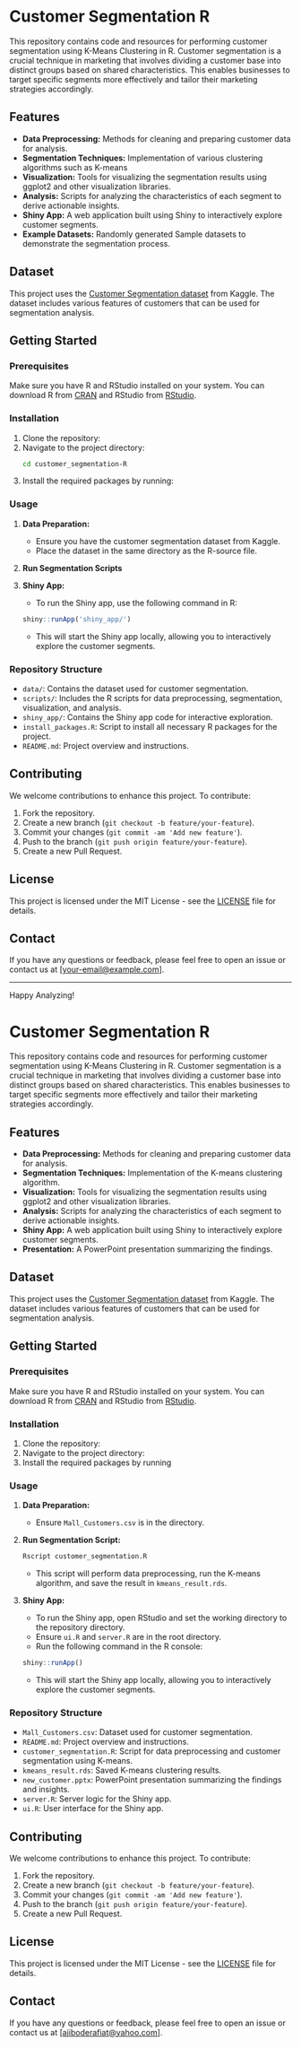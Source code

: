 # Customer Segmentation R

This repository contains code and resources for performing customer segmentation using K-Means Clustering in R. Customer segmentation is a crucial technique in marketing that involves dividing a customer base into distinct groups based on shared characteristics. This enables businesses to target specific segments more effectively and tailor their marketing strategies accordingly.

## Features

- **Data Preprocessing:** Methods for cleaning and preparing customer data for analysis.
- **Segmentation Techniques:** Implementation of various clustering algorithms such as K-means
- **Visualization:** Tools for visualizing the segmentation results using ggplot2 and other visualization libraries.
- **Analysis:** Scripts for analyzing the characteristics of each segment to derive actionable insights.
- **Shiny App:** A web application built using Shiny to interactively explore customer segments.
- **Example Datasets:** Randomly generated Sample datasets to demonstrate the segmentation process.

## Dataset

This project uses the [Customer Segmentation dataset](https://www.kaggle.com/datasets/vjchoudhary7/customer-segmentation-tutorial-in-python/data) from Kaggle. The dataset includes various features of customers that can be used for segmentation analysis.

## Getting Started

### Prerequisites

Make sure you have R and RStudio installed on your system. You can download R from [CRAN](https://cran.r-project.org/) and RStudio from [RStudio](https://rstudio.com/products/rstudio/download/).

### Installation

1. Clone the repository:
2. Navigate to the project directory:
    ```bash
    cd customer_segmentation-R
    ```
3. Install the required packages by running:
 
### Usage

1. **Data Preparation:**
    - Ensure you have the customer segmentation dataset from Kaggle.
    - Place the dataset in the same directory as the R-source file.
  
2. **Run Segmentation Scripts**

3. **Shiny App:**
    - To run the Shiny app, use the following command in R:
    ```r
    shiny::runApp('shiny_app/')
    ```
    - This will start the Shiny app locally, allowing you to interactively explore the customer segments.

### Repository Structure

- `data/`: Contains the dataset used for customer segmentation.
- `scripts/`: Includes the R scripts for data preprocessing, segmentation, visualization, and analysis.
- `shiny_app/`: Contains the Shiny app code for interactive exploration.
- `install_packages.R`: Script to install all necessary R packages for the project.
- `README.md`: Project overview and instructions.

## Contributing

We welcome contributions to enhance this project. To contribute:

1. Fork the repository.
2. Create a new branch (`git checkout -b feature/your-feature`).
3. Commit your changes (`git commit -am 'Add new feature'`).
4. Push to the branch (`git push origin feature/your-feature`).
5. Create a new Pull Request.

## License

This project is licensed under the MIT License - see the [LICENSE](LICENSE) file for details.

## Contact

If you have any questions or feedback, please feel free to open an issue or contact us at [your-email@example.com].

---

Happy Analyzing!


# Customer Segmentation R

This repository contains code and resources for performing customer segmentation using K-Means Clustering in R. Customer segmentation is a crucial technique in marketing that involves dividing a customer base into distinct groups based on shared characteristics. This enables businesses to target specific segments more effectively and tailor their marketing strategies accordingly.

## Features

- **Data Preprocessing:** Methods for cleaning and preparing customer data for analysis.
- **Segmentation Techniques:** Implementation of the K-means clustering algorithm.
- **Visualization:** Tools for visualizing the segmentation results using ggplot2 and other visualization libraries.
- **Analysis:** Scripts for analyzing the characteristics of each segment to derive actionable insights.
- **Shiny App:** A web application built using Shiny to interactively explore customer segments.
- **Presentation:** A PowerPoint presentation summarizing the findings.

## Dataset

This project uses the [Customer Segmentation dataset](https://www.kaggle.com/datasets/vjchoudhary7/customer-segmentation-tutorial-in-python/data) from Kaggle. The dataset includes various features of customers that can be used for segmentation analysis.

## Getting Started

### Prerequisites

Make sure you have R and RStudio installed on your system. You can download R from [CRAN](https://cran.r-project.org/) and RStudio from [RStudio](https://rstudio.com/products/rstudio/download/).

### Installation

1. Clone the repository:
2. Navigate to the project directory:
3. Install the required packages by running

### Usage

1. **Data Preparation:**
    - Ensure `Mall_Customers.csv` is in the directory.
  
2. **Run Segmentation Script:**
    ```bash
    Rscript customer_segmentation.R
    ```
    - This script will perform data preprocessing, run the K-means algorithm, and save the result in `kmeans_result.rds`.

3. **Shiny App:**
    - To run the Shiny app, open RStudio and set the working directory to the repository directory.
    - Ensure `ui.R` and `server.R` are in the root directory.
    - Run the following command in the R console:
    ```r
    shiny::runApp()
    ```
    - This will start the Shiny app locally, allowing you to interactively explore the customer segments.

### Repository Structure

- `Mall_Customers.csv`: Dataset used for customer segmentation.
- `README.md`: Project overview and instructions.
- `customer_segmentation.R`: Script for data preprocessing and customer segmentation using K-means.
- `kmeans_result.rds`: Saved K-means clustering results.
- `new_customer.pptx`: PowerPoint presentation summarizing the findings and insights.
- `server.R`: Server logic for the Shiny app.
- `ui.R`: User interface for the Shiny app.

## Contributing

We welcome contributions to enhance this project. To contribute:

1. Fork the repository.
2. Create a new branch (`git checkout -b feature/your-feature`).
3. Commit your changes (`git commit -am 'Add new feature'`).
4. Push to the branch (`git push origin feature/your-feature`).
5. Create a new Pull Request.

## License

This project is licensed under the MIT License - see the [LICENSE](LICENSE) file for details.

## Contact

If you have any questions or feedback, please feel free to open an issue or contact us at [ajiboderafiat@yahoo.com].
